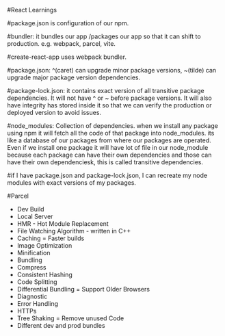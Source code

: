 #React Learnings

#package.json is configuration of our npm.

#bundler: it bundles our app /packages our app so that it can shift to production. e.g. webpack, parcel, vite.

#create-react-app uses webpack bundler.

#package.json: ^(caret) can upgrade minor package versions, ~(tilde) can upgrade major package version dependencies.

#package-lock.json: it contains exact version of all transitive package dependencies. It will not have ^ or ~ before package versions. It will also have integrity has stored inside it so that we can verify the production or deployed version to avoid issues.

#node_modules: Collection of dependencies. when we install any package using npm it will fetch all the code of that package into node_modules. its like a database of our packages from where our packages are operated. Even if we install one package it will have lot of file in our node_module because each package can have their own dependencies and those can have their own dependenciesk, this is called transitive dependencies.

#if I have package.json and package-lock.json, I can recreate my node modules with exact versions of my packages.

#Parcel

- Dev Build
- Local Server
- HMR - Hot Module Replacement
- File Watching Algorithm - written in C++
- Caching = Faster builds
- Image Optimization
- Minification
- Bundling
- Compress
- Consistent Hashing
- Code Splitting
- Differential Bundling = Support Older Browsers
- Diagnostic
- Error Handling
- HTTPs
- Tree Shaking = Remove unused Code
- Different dev and prod bundles
